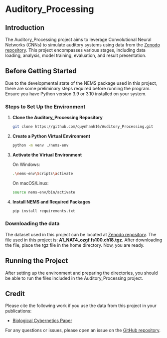 # Auditory_Processing

## Introduction

The Auditory_Processing project aims to leverage Convolutional Neural Networks (CNNs) to simulate auditory systems using
data from the [Zenodo repository](https://zenodo.org/records/8044773). This project encompasses various stages,
including data loading, analysis, model training, evaluation, and result presentation.

## Before Getting Started

Due to the developmental state of the NEMS package used in this project, there are some preliminary steps required
before running the program. Ensure you have Python version 3.9 or 3.10 installed on your system.

### Steps to Set Up the Environment

1. **Clone the Auditory_Processing Repository**

   ```bash
   git clone https://github.com/quynhanh16/Auditory_Processing.git
   ```

2. **Create a Python Virtual Environment**

   ```bash
   python -m venv ./nems-env
   ```

3. **Activate the Virtual Environment**

   On Windows:

   ```bash
   .\nems-env\Scripts\activate
   ```

   On macOS/Linux:

   ```bash
   source nems-env/bin/activate
   ```

4. **Install NEMS and Required Packages**

   ```bash
   pip install requirements.txt
   ```

### Downloading the data

The dataset used in this project can be located at [Zenodo repository](https://zenodo.org/records/8044773). The file
used in this project is: **A1_NAT4_ozgf.fs100.ch18.tgz**. After downloading the file, place the tgz file in the home
directory. Now, you are ready.

## Running the Project

After setting up the environment and preparing the directories, you should be able to run the files included in the
Auditory_Processing project.

## Credit

Please cite the following work if you use the data from this project in your publications:

- [Biological Cybernetics Paper](https://www.biorxiv.org/content/10.1101/2022.06.10.495698v2)

For any questions or issues, please open an issue on
the [GitHub repository](https://github.com/JonathanJT109/Auditory_Processing).
